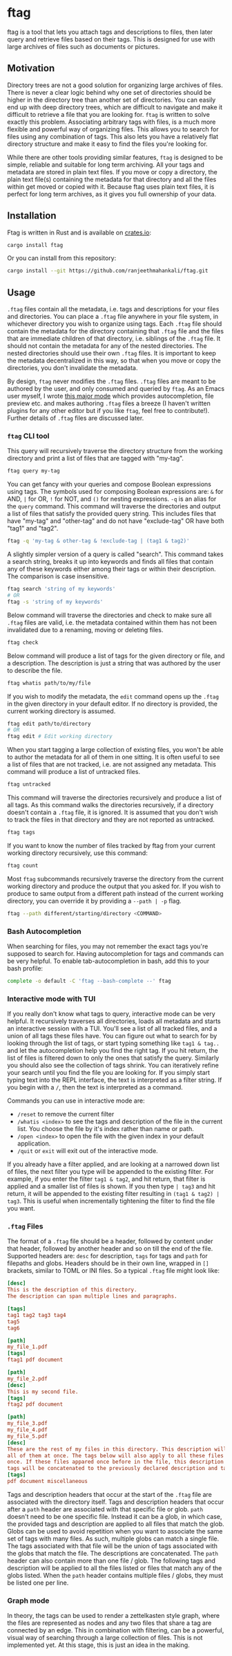 # ftag

ftag is a tool that lets you attach tags and descriptions to files, then later
query and retrieve files based on their tags. This is designed for use with
large archives of files such as documents or pictures.

## Motivation

Directory trees are not a good solution for organizing large archives of
files. There is never a clear logic behind why one set of directories should be
higher in the directory tree than another set of directories. You can easily end
up with deep directory trees, which are difficult to navigate and make it
difficult to retrieve a file that you are looking for. `ftag` is written to
solve exactly this problem. Associating arbitrary tags with files, is a much
more flexible and powerful way of organizing files. This allows you to search
for files using any combination of tags. This also lets you have a relatively
flat directory structure and make it easy to find the files you're looking for.

While there are other tools providing similar features, `ftag` is designed to be
simple, reliable and suitable for long term archiving. All your tags and
metadata are stored in plain text files. If you move or copy a directory, the
plain text file(s) containing the metadata for that directory and all the files
within get moved or copied with it. Because ftag uses plain text files, it is
perfect for long term archives, as it gives you full ownership of your data.

## Installation

Ftag is written in Rust and is available on
[crates.io](https://crates.io/):
```bash
cargo install ftag
```

Or you can install from this repository:

```bash
cargo install --git https://github.com/ranjeethmahankali/ftag.git
```

## Usage

`.ftag` files contain all the metadata, i.e. tags and descriptions for your
files and directories. You can place a `.ftag` file anywhere in your file
system, in whichever directory you wish to organize using tags. Each `.ftag`
file should contain the metadata for the directory containing that `.ftag` file
and the files that are immediate children of that directory, i.e. siblings of
the `.ftag` file. It should not contain the metadata for any of the nested
directories. The nested directories should use their own `.ftag` files. It is
important to keep the metadata decentralized in this way, so that when you move
or copy the directories, you don't invalidate the metadata.

By design, `ftag` never modifies the `.ftag` files. `.ftag` files are meant to
be authored by the user, and only consumed and queried by `ftag`. As an Emacs
user myself, I wrote [this major mode](https://github.com/ranjeethmahankali/ftag-mode)
which provides autocompletion, file preview etc. and makes authoring `.ftag`
files a breeze (I haven't written plugins for any other editor but if you like
`ftag`, feel free to contribute!). Further details of `.ftag` files are
discussed later.

### `ftag` CLI tool

This query will recursively traverse the directory structure from the working
directory and print a list of files that are tagged with "my-tag".

```bash
ftag query my-tag
```

You can get fancy with your queries and compose Boolean expressions using
tags. The symbols used for composing Boolean expressions are: `&` for AND, `|`
for OR, `!` for NOT, and `()` for nesting expressions. `-q` is an alias for the
`query` command. This command will traverse the directories and output a list of
files that satisfy the provided query string. This includes files that have
"my-tag" and "other-tag" and do not have "exclude-tag" OR have both "tag1" and
"tag2".

```bash
ftag -q 'my-tag & other-tag & !exclude-tag | (tag1 & tag2)'
```

A slightly simpler version of a query is called "search". This command takes a
search string, breaks it up into keywords and finds all files that contain any
of these keywords either among their tags or within their description. The
comparison is case insensitive.

```bash
ftag search 'string of my keywords'
# OR
ftag -s 'string of my keywords'
```

Below command will traverse the directories and check to make sure all `.ftag`
files are valid, i.e. the metadata contained within them has not been
invalidated due to a renaming, moving or deleting files.

```bash
ftag check
```

Below command will produce a list of tags for the given directory or file, and a
description. The description is just a string that was authored by the user to
describe the file.

```bash
ftag whatis path/to/my/file
```

If you wish to modify the metadata, the `edit` command opens up the `.ftag` in
the given directory in your default editor. If no directory is provided, the
current working directory is assumed.

```bash
ftag edit path/to/directory
# OR
ftag edit # Edit working directory
```

When you start tagging a large collection of existing files, you won't be able
to author the metadata for all of them in one sitting. It is often useful to see
a list of files that are not tracked, i.e. are not assigned any metadata. This
command will produce a list of untracked files.

```bash
ftag untracked
```

This command will traverse the directories recursively and produce a list of all
tags. As this command walks the directories recursively, if a directory doesn't
contain a `.ftag` file, it is ignored. It is assumed that you don't wish to
track the files in that directory and they are not reported as untracked.

```bash
ftag tags
```

If you want to know the number of files tracked by ftag from your current
working directory recursively, use this command:

```bash
ftag count
```

Most `ftag` subcommands recursively traverse the directory from the current
working directory and produce the output that you asked for. If you wish to
produce to same output from a different path instead of the current working
directory, you can override it by providing a `--path | -p` flag.

```bash
ftag --path different/starting/directory <COMMAND>
```

### Bash Autocompletion

When searching for files, you may not remember the exact tags you're
supposed to search for. Having autocompletion for tags and commands
can be very helpful. To enable tab-autocompletion in bash, add this to your bash profile:
```bash
complete -o default -C 'ftag --bash-complete --' ftag
```

### Interactive mode with TUI

If you really don't know what tags to query, interactive mode can be very
helpful. It recursively traverses all directories, loads all metadata and starts
an interactive session with a TUI. You'll see a list of all tracked files, and a
union of all tags these files have. You can figure out what to search for by
looking through the list of tags, or start typing something like `tag1 & tag..`
and let the autocompletion help you find the right tag. If you hit return, the
list of files is filtered down to only the ones that satisfy the
query. Similarly you should also see the collection of tags shrink. You can
iteratively refine your search until you find the file you are looking for. If
you simply start typing text into the REPL interface, the text is interpreted as
a filter string. If you begin with a `/`, then the text is interpreted as a
command.

Commands you can use in interactive mode are:
- `/reset` to remove the current filter
- `/whatis <index>` to see the tags and description of the file in the current
  list. You choose the file by it's index rather than name or path.
- `/open <index>` to open the file with the given index in your default
  application.
- `/quit` or `exit` will exit out of the interactive mode.

If you already have a filter applied, and are looking at a narrowed down list of
files, the next filter you type will be appended to the existing filter. For
example, if you enter the filter `tag1 & tag2`, and hit return, that filter is
applied and a smaller list of files is shown. If you then type `| tag3` and hit
return, it will be appended to the existing filter resulting in `(tag1 & tag2) |
tag3`. This is useful when incrementally tightening the filter to find the file
you want.

### `.ftag` Files

The format of a `.ftag` file should be a header, followed by content under that
header, followed by another header and so on till the end of the file. Supported
headers are: `desc` for description, `tags` for tags and `path` for filepaths
and globs. Headers should be in their own line, wrapped in `[]` brackets,
similar to TOML or INI files. So a typical `.ftag` file might look like:

```ini
[desc]
This is the description of this directory.
The description can span multiple lines and paragraphs.

[tags]
tag1 tag2 tag3 tag4
tag5
tag6

[path]
my_file_1.pdf
[tags]
ftag1 pdf document

[path]
my_file_2.pdf
[desc]
This is my second file.
[tags]
ftag2 pdf document

[path]
my_file_3.pdf
my_file_4.pdf
my_file_5.pdf
[desc]
These are the rest of my files in this directory. This description will apply to
all of them at once. The tags below will also apply to all these files at
once. If these files appared once before in the file, this description and below
tags will be concatenated to the previously declared description and tags.
[tags]
pdf document miscellaneous
```

Tags and description headers that occur at the start of the `.ftag` file are
associated with the directory itself. Tags and description headers that occur
after a `path` header are associated with that specific file or glob. `path`
doesn't need to be one specific file. Instead it can be a glob, in which case,
the provided tags and description are applied to all files that match the
glob. Globs can be used to avoid repetition when you want to associate the same
set of tags with many files. As such, multiple globs can match a single
file. The tags associated with that file will be the union of tags associated
with the globs that match the file. The descriptions are concatenated. The
`path` header can also contain more than one file / glob. The following tags and
description will be applied to all the files listed or files that match any of
the globs listed. When the `path` header contains multiple files / globs, they
must be listed one per line.

### Graph mode

In theory, the tags can be used to render a zettelkasten style graph, where the
files are represented as nodes and any two files that share a tag are connected
by an edge. This in combination with filtering, can be a powerful, visual way of
searching through a large collection of files. This is not implemented yet. At
this stage, this is just an idea in the making.

